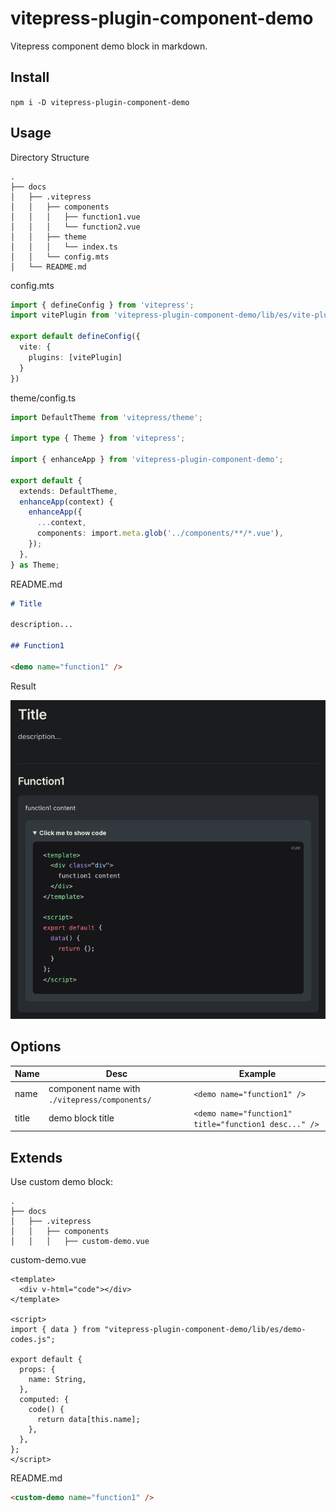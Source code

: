 # vitepress-plugin-component-demo

Vitepress component demo block in markdown.

## Install

`npm i -D vitepress-plugin-component-demo`

## Usage

Directory Structure

```
.
├── docs
│   ├── .vitepress
│   │   ├── components
│   │   │   ├── function1.vue
│   │   │   └── function2.vue
│   │   ├── theme
│   │   │   └── index.ts
│   │   └── config.mts
│   └── README.md
```

config.mts

```ts
import { defineConfig } from 'vitepress';
import vitePlugin from 'vitepress-plugin-component-demo/lib/es/vite-plugin';

export default defineConfig({
  vite: {
    plugins: [vitePlugin]
  }
})
```

theme/config.ts

```ts
import DefaultTheme from 'vitepress/theme';

import type { Theme } from 'vitepress';

import { enhanceApp } from 'vitepress-plugin-component-demo';

export default {
  extends: DefaultTheme,
  enhanceApp(context) {
    enhanceApp({
      ...context,
      components: import.meta.glob('../components/**/*.vue'),
    });
  },
} as Theme;
```

README.md

```md
# Title

description...

## Function1

<demo name="function1" />
```

Result

![Result](./result.png)

## Options

| Name  | Desc                                          | Example                                               |
| ----- |-----------------------------------------------| ----------------------------------------------------- |
| name  | component name with `./vitepress/components/` | `<demo name="function1" />`                           |
| title | demo block title                              | `<demo name="function1" title="function1 desc..." />` |

## Extends

Use custom demo block:

```
.
├── docs
│   ├── .vitepress
│   │   ├── components
│   │   │   ├── custom-demo.vue
```

custom-demo.vue

```vue
<template>
  <div v-html="code"></div>
</template>

<script>
import { data } from "vitepress-plugin-component-demo/lib/es/demo-codes.js";

export default {
  props: {
    name: String,
  },
  computed: {
    code() {
      return data[this.name];
    },
  },
};
</script>
```

README.md

```md
<custom-demo name="function1" />
```

